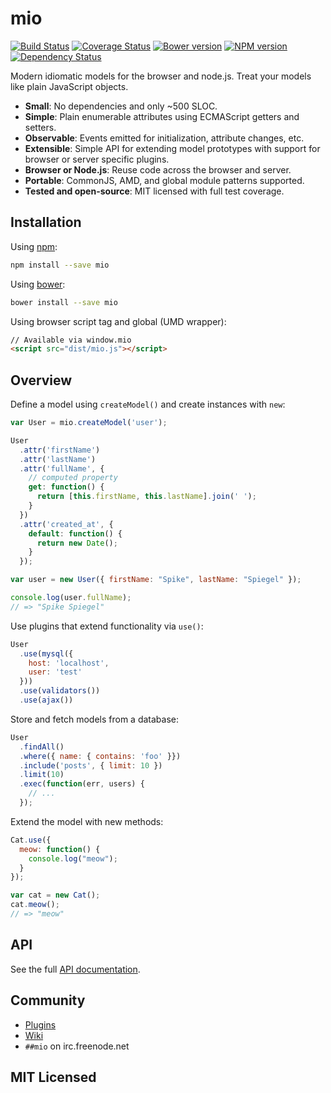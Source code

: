 # mio

[![Build Status](https://secure.travis-ci.org/mio/mio.png)](http://travis-ci.org/mio/mio) 
[![Coverage Status](https://coveralls.io/repos/mio/mio/badge.png?branch=master)](https://coveralls.io/r/mio/mio?branch=master)
[![Bower version](https://badge.fury.io/bo/mio.png)](http://badge.fury.io/bo/mio)
[![NPM version](https://badge.fury.io/js/mio.png)](http://badge.fury.io/js/mio)
[![Dependency Status](https://david-dm.org/mio/mio.png)](http://david-dm.org/mio/mio)

Modern idiomatic models for the browser and node.js. Treat your models like
plain JavaScript objects.

* **Small**: No dependencies and only ~500 SLOC.
* **Simple**: Plain enumerable attributes using ECMAScript getters and setters.
* **Observable**: Events emitted for initialization, attribute changes, etc.
* **Extensible**: Simple API for extending model prototypes with support
  for browser or server specific plugins.
* **Browser or Node.js**: Reuse code across the browser and server.
* **Portable**: CommonJS, AMD, and global module patterns supported.
* **Tested and open-source**: MIT licensed with full test coverage.

## Installation

Using [npm](https://npmjs.org/):

```sh
npm install --save mio
```

Using [bower](http://bower.io/):

```sh
bower install --save mio
```

Using browser script tag and global (UMD wrapper):

```html
// Available via window.mio
<script src="dist/mio.js"></script>
```

## Overview

Define a model using `createModel()` and create instances with `new`:

```javascript
var User = mio.createModel('user');

User
  .attr('firstName')
  .attr('lastName')
  .attr('fullName', {
    // computed property
    get: function() {
      return [this.firstName, this.lastName].join(' ');
    }
  })
  .attr('created_at', {
    default: function() {
      return new Date();
    }
  });

var user = new User({ firstName: "Spike", lastName: "Spiegel" });

console.log(user.fullName);
// => "Spike Spiegel"
```

Use plugins that extend functionality via `use()`:

```javascript
User
  .use(mysql({
    host: 'localhost',
    user: 'test'
  }))
  .use(validators())
  .use(ajax())
```

Store and fetch models from a database:

```javascript
User
  .findAll()
  .where({ name: { contains: 'foo' }})
  .include('posts', { limit: 10 })
  .limit(10)
  .exec(function(err, users) {
    // ...
  });
```

Extend the model with new methods:

```javascript
Cat.use({
  meow: function() {
    console.log("meow");
  }
});

var cat = new Cat();
cat.meow();
// => "meow"
```

## API

See the full [API documentation](docs/API.md).

## Community

* [Plugins](https://github.com/mio/mio/wiki/Plugins/)
* [Wiki](https://github.com/mio/mio/wiki/)
* `##mio` on irc.freenode.net

## MIT Licensed
